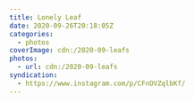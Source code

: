 ```yaml
---
title: Lonely Leaf
date: 2020-09-26T20:18:05Z
categories:
  - photos
coverImage: cdn:/2020-09-leafs
photos:
  - url: cdn:/2020-09-leafs
syndication:
  - https://www.instagram.com/p/CFnOVZqlbKf/
---
```


